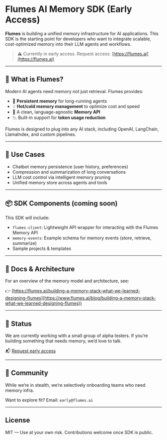 # Flumes AI Memory SDK (Early Access)
**Flumes** is building a unified memory infrastructure for AI applications. This SDK is the starting point for developers who want to integrate scalable, cost-optimized memory into their LLM agents and workflows.

> ⚠️ Currently in early access. Request access: [https://flumes.ai](https://flumes.ai)

---

## 🧠 What is Flumes?

Modern AI agents need memory not just retrieval. Flumes provides:

- 🔄 **Persistent memory** for long-running agents
- 💡 **Hot/cold memory management** to optimize cost and speed
- 🧰 A clean, language-agnostic **Memory API**
- 📉 Built-in support for **token usage reduction**

Flumes is designed to plug into any AI stack, including OpenAI, LangChain, LlamaIndex, and custom pipelines.

---

## 🚀 Use Cases

- Chatbot memory persistence (user history, preferences)
- Compression and summarization of long conversations
- LLM cost control via intelligent memory pruning
- Unified memory store across agents and tools

---

## 📦 SDK Components (coming soon)

This SDK will include:

- `flumes-client`: Lightweight API wrapper for interacting with the Flumes Memory API
- `memory-events`: Example schema for memory events (store, retrieve, summarize)
- Sample projects & templates

---

## 📄 Docs & Architecture

For an overview of the memory model and architecture, see:

👉 [https://flumes.ai/building-a-memory-stack-what-we-learned-designing-flumes](https://www.flumes.ai/blog/building-a-memory-stack-what-we-learned-designing-flumes))

---

## 🧪 Status

We are currently working with a small group of alpha testers. If you’re building something that needs memory, we’d love to talk.

📬 [Request early access](https://flumes.ai)

---

## 👥 Community

While we’re in stealth, we’re selectively onboarding teams who need memory infra.

Want to explore fit? Email: `early@flumes.ai`

---

## License

MIT — Use at your own risk. Contributions welcome once SDK is public.
